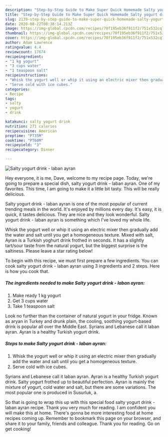 ```yaml
---
description: "Step-by-Step Guide to Make Super Quick Homemade Salty yogurt drink - laban ayran"
title: "Step-by-Step Guide to Make Super Quick Homemade Salty yogurt drink - laban ayran"
slug: 2139-step-by-step-guide-to-make-super-quick-homemade-salty-yogurt-drink-laban-ayran
date: 2020-08-22T08:38:14.213Z
image: https://img-global.cpcdn.com/recipes/70f195eb36f911f2/751x532cq70/salty-yogurt-drink-laban-ayran-recipe-main-photo.jpg
thumbnail: https://img-global.cpcdn.com/recipes/70f195eb36f911f2/751x532cq70/salty-yogurt-drink-laban-ayran-recipe-main-photo.jpg
cover: https://img-global.cpcdn.com/recipes/70f195eb36f911f2/751x532cq70/salty-yogurt-drink-laban-ayran-recipe-main-photo.jpg
author: Adam Lawrence
ratingvalue: 4.4
reviewcount: 17674
recipeingredient:
- "1 kg yogurt"
- "3 cups water"
- "1 teaspoon salt"
recipeinstructions:
- "Whisk the yogurt well or whip it using an electric mixer then gradually add the water and salt until you get a homogeneous texture."
- "Serve cold with ice cubes."
categories:
- Recipe
tags:
- salty
- yogurt
- drink

katakunci: salty yogurt drink 
nutrition: 271 calories
recipecuisine: American
preptime: "PT35M"
cooktime: "PT60M"
recipeyield: "3"
recipecategory: Dinner

---
```



![Salty yogurt drink - laban ayran](https://img-global.cpcdn.com/recipes/70f195eb36f911f2/751x532cq70/salty-yogurt-drink-laban-ayran-recipe-main-photo.jpg)

Hey everyone, it is me, Dave, welcome to my recipe page. Today, we're going to prepare a special dish, salty yogurt drink - laban ayran. One of my favorites. This time, I am going to make it a little bit tasty. This will be really delicious.

Salty yogurt drink - laban ayran is one of the most popular of current trending meals in the world. It's enjoyed by millions every day. It's easy, it is quick, it tastes delicious. They are nice and they look wonderful. Salty yogurt drink - laban ayran is something which I've loved my whole life.

Whisk the yogurt well or whip it using an electric mixer then gradually add the water and salt until you get a homogeneous texture. Mixed with salt, Ayran is a Turkish yoghurt drink frothed in seconds. It has a slightly tart/sour taste from the natural yogurt, but the biggest surprise is the saltiness. Please leave a star rating below!


To begin with this recipe, we must first prepare a few ingredients. You can cook salty yogurt drink - laban ayran using 3 ingredients and 2 steps. Here is how you cook that.

<!--inarticleads1-->

##### The ingredients needed to make Salty yogurt drink - laban ayran:

1. Make ready 1 kg yogurt
1. Get 3 cups water
1. Take 1 teaspoon salt


Look no further than the container of natural yogurt in your fridge. Known as aryan in Turkey and drunk plain, the cooling, soothing yogurt-based drink is popular all over the Middle East. Syrians and Lebanese call it laban ayran. Ayran is a healthy Turkish yogurt drink. 

<!--inarticleads2-->

##### Steps to make Salty yogurt drink - laban ayran:

1. Whisk the yogurt well or whip it using an electric mixer then gradually add the water and salt until you get a homogeneous texture.
1. Serve cold with ice cubes.


Syrians and Lebanese call it laban ayran. Ayran is a healthy Turkish yogurt drink. Salty yogurt frothed up to beautiful perfection. Ayran is mainly the mixture of yogurt, cold water and salt, but there are some variations. The most popular one is produced in Susurluk, a. 

So that is going to wrap this up with this special food salty yogurt drink - laban ayran recipe. Thank you very much for reading. I am confident you will make this at home. There's gonna be more interesting food at home recipes coming up. Remember to bookmark this page on your browser, and share it to your family, friends and colleague. Thank you for reading. Go on get cooking!
